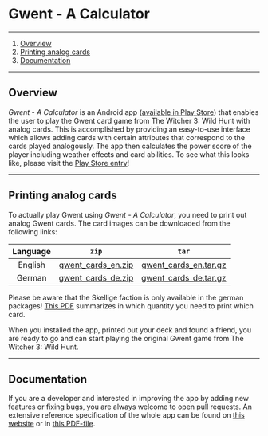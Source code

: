 # Gwent - A Calculator

---
<!-- TOC -->
1. [Overview](#overview)
2. [Printing analog cards](#printing-analog-cards)
3. [Documentation](#documentation)
<!-- TOC -->
---

## Overview

*Gwent - A Calculator* is an Android app ([available in Play Store](https://play.google.com/store/apps/details?id=com.peternaggschga.gwint)) 
that enables the user to play the Gwent card game from The Witcher 3: Wild Hunt with analog cards.
This is accomplished by providing an easy-to-use interface which allows adding cards with certain
attributes that correspond to the cards played analogously. 
The app then calculates the power score of the player including weather effects and card abilities.
To see what this looks like, please visit the [Play Store entry](https://play.google.com/store/apps/details?id=com.peternaggschga.gwint)!

---

## Printing analog cards

To actually play Gwent using *Gwent - A Calculator*, you need to print out analog Gwent cards. The card images can be downloaded from the following links:

| Language |                                         `zip`                                         |                                            `tar`                                            |
|:--------:|:-------------------------------------------------------------------------------------:|:-------------------------------------------------------------------------------------------:|
| English  | [gwent_cards_en.zip](https://peternaggschga.github.io/Gwent/cards/gwent_cards_en.zip) | [gwent_cards_en.tar.gz](https://peternaggschga.github.io/Gwent/cards/gwent_cards_en.tar.gz) |
|  German  | [gwent_cards_de.zip](https://peternaggschga.github.io/Gwent/cards/gwent_cards_de.zip) | [gwent_cards_de.tar.gz](https://peternaggschga.github.io/Gwent/cards/gwent_cards_de.tar.gz) |

Please be aware that the Skellige faction is only available in the german
packages! [This PDF](https://peternaggschga.github.io/Gwent/cards/printing-layout.pdf) summarizes in
which quantity you need to print which card.

When you installed the app, printed out your deck and found a friend, you are ready to go and can
start playing the original Gwent game from The Witcher 3: Wild Hunt.


---

## Documentation

If you are a developer and interested in improving the app by adding new features or fixing bugs, you are always welcome to open pull requests. An extensive reference specification of the whole app can be found on [this website](https://peternaggschga.github.io/Gwent/) or in [this PDF-file](https://peternaggschga.github.io/Gwent/documentation.pdf).
